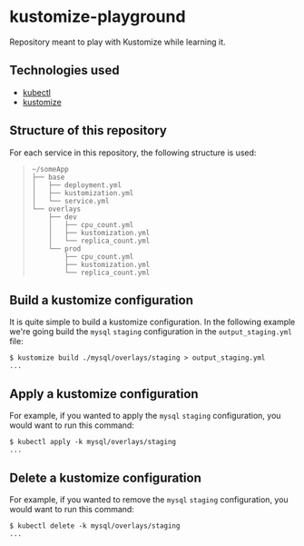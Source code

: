 # kustomize-playground

Repository meant to play with Kustomize while learning it.

## Technologies used

- [kubectl](https://kubernetes.io/docs/tasks/tools/install-kubectl/)
- [kustomize](https://kustomize.io)

## Structure of this repository

For each service in this repository, the following structure is used:
> ```
> ~/someApp
> ├── base
> │   ├── deployment.yml
> │   ├── kustomization.yml
> │   └── service.yml
> └── overlays
>     ├── dev
>     │   ├── cpu_count.yml
>     │   ├── kustomization.yml
>     │   └── replica_count.yml
>     └── prod
>         ├── cpu_count.yml
>         ├── kustomization.yml
>         └── replica_count.yml
> ```

## Build a kustomize configuration

It is quite simple to build a kustomize configuration. In the following example we're going build the `mysql` `staging` configuration in the `output_staging.yml` file:
```console
$ kustomize build ./mysql/overlays/staging > output_staging.yml
...
```

## Apply a kustomize configuration

For example, if you wanted to apply the `mysql` `staging` configuration, you would want to run this command:
```console
$ kubectl apply -k mysql/overlays/staging
...
```

## Delete a kustomize configuration

For example, if you wanted to remove the `mysql` `staging` configuration, you would want to run this command:
```console
$ kubectl delete -k mysql/overlays/staging
...
```
